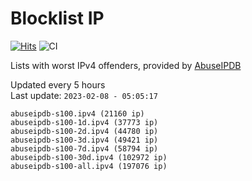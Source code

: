 # Blocklist IP

[![Hits](https://hits.seeyoufarm.com/api/count/incr/badge.svg?url=https%3A%2F%2Fgithub.com%2Fborestad%2Fblocklist-ip%2F&count_bg=%2379C83D&title_bg=%23555555&icon=&icon_color=%23E7E7E7&title=hits&edge_flat=false)](https://hits.seeyoufarm.com)  ![CI](https://img.shields.io/github/workflow/status/borestad/blocklist-ip/CI?style=flat-square)

Lists with worst IPv4 offenders, provided by [AbuseIPDB](https://www.abuseipdb.com/)

<!-- FOOTER-PLACEHOLDER -->
Updated every 5 hours<br>
Last update: `2023-02-08 - 05:05:17`
```
abuseipdb-s100.ipv4 (21160 ip)
abuseipdb-s100-1d.ipv4 (37773 ip)
abuseipdb-s100-2d.ipv4 (44780 ip)
abuseipdb-s100-3d.ipv4 (49421 ip)
abuseipdb-s100-7d.ipv4 (58794 ip)
abuseipdb-s100-30d.ipv4 (102972 ip)
abuseipdb-s100-all.ipv4 (197076 ip)
```
